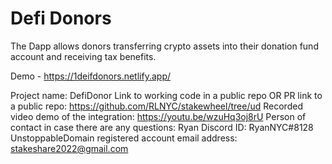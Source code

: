 # Defi Donors
The Dapp allows donors transferring crypto assets into their donation fund account and receiving tax benefits.

Demo - https://1deifdonors.netlify.app/

Project name: DefiDonor
Link to working code in a public repo OR PR link to a public repo: https://github.com/RLNYC/stakewheel/tree/ud
Recorded video demo of the integration: https://youtu.be/wzuHq3oj8rU
Person of contact in case there are any questions: Ryan
Discord ID: RyanNYC#8128
UnstoppableDomain registered account email address: stakeshare2022@gmail.com
